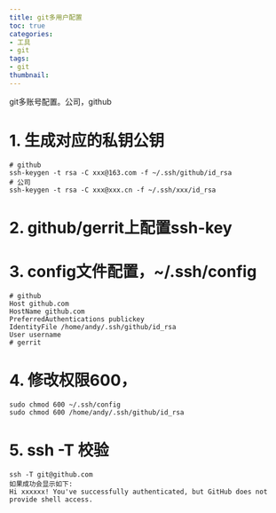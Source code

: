 ```yaml
---
title: git多用户配置
toc: true
categories: 
- 工具
- git
tags: 
- git
thumbnail: 
---
```


git多账号配置。公司，github

<!-- more --> 
# 1. 生成对应的私钥公钥

```
# github
ssh-keygen -t rsa -C xxx@163.com -f ~/.ssh/github/id_rsa
# 公司
ssh-keygen -t rsa -C xxx@xxx.cn -f ~/.ssh/xxx/id_rsa
```

# 2. github/gerrit上配置ssh-key
# 3. config文件配置，~/.ssh/config
```
# github
Host github.com
HostName github.com
PreferredAuthentications publickey
IdentityFile /home/andy/.ssh/github/id_rsa
User username
# gerrit

```
# 4. 修改权限600，
```
sudo chmod 600 ~/.ssh/config
sudo chmod 600 /home/andy/.ssh/github/id_rsa
```
# 5. ssh -T 校验
```
ssh -T git@github.com
如果成功会显示如下:
Hi xxxxxx! You've successfully authenticated, but GitHub does not provide shell access.
```


